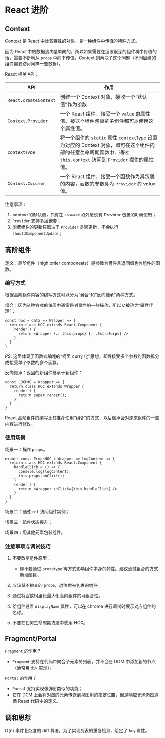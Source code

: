 # React 进阶

## Context

Context 是 React 中比较特殊的对象，是一种组件中传值的特殊方式。

因为 React 中的数据流向是单向的，所以如果需要在层级很深的组件树中传值的话，需要不断地从 `props` 中向下传值，Context 则解决了这个问题（不同层级的组件需要访问同样一些数据）。

React 相关 API：

| API                   | 作用                                                         |
| --------------------- | ------------------------------------------------------------ |
| `React.createContext` | 创建一个 Context 对象，接收一个“默认值”作为参数              |
| `Context.Provider`    | 一个 React 组件，接受一个 `value` 的属性值。被这个组件包裹的子组件都可以使用这个属性值。 |
| `contextType`         | 将一个组件的 `static` 属性 `contextType` 设置为对应的 Context 对象，即可在这个组件内部的任意生命周期函数中，通过 `this.context` 访问到 `Provider` 提供的属性值。 |
| `Context.Cosumer`     | 一个 React 组件，接受一个函数作为其包裹的内容，函数的参数即为 `Provider` 的 value 值。 |

注意事项：

1. context 的默认值，只有在 `Cosumer` 的外层没有 Provider 包裹的时候使用；
2. `Provider` 支持多层嵌套；
3. 消费组件的更新只取决于 `Provider` 是否更新，不会执行 `shouldComponentUpdate`；

## 高阶组件

定义：高阶组件（high order components）是参数为组件且返回值也为组件的函数。

### 编写方式

根据高阶组件内容的编写方式可以分为“组合”和“反向继承”两种方式。

组合：因为这种方式的编写中通常是对属性的一些操作，所以又被称为“属性代理”：

```react
const hoc = data => Wrapper => {
  return class HOC extends React.Component {
    render() {
      return <Wrapper {...this.props} {...ExtraPorps} />
    }
  }
}
```

*PS*: 这里体现了函数式编程的“柯里 curry 化”思想，即将接受多个参数的函数拆分成接受单个参数的多个函数。

反向继承：返回的新组件继承于新组件：

```react
const LOGHOC = Wrapper => {
  return class HOC extends Wrapper {
    render() {
      return super.render();
    }
  }
}
```

React 高阶组件的编写比较推荐使用“组合”的方式，以后继承会对原来组件的一些内容进行修改。

### 使用场景

场景一：操作 `props`。

```react
export const PropsHOC = Wrapper => logContent => {
  return class HOC extends React.Component {
    handleClick = () => {
      console.log(logContent);
      this.props.onClick();
    }
    render() {
      return <Wrapper onClick={this.handleClick} />
    }
  }
}
```

场景二：通过 `ref` 访问组件实例；

场景三：组件状态提升；

场景四：用其他元素包装组件。

### 注意事项与调试技巧

1. 不要改变组件原型：
   - 即不要通过 `prototype` 等方式影响组件本身的特性。建议通过组合的方式新增函数。

2. 应该将不相关的 `props`，透传给被包裹的组件。
3. 通过将函数柯里化最大化高阶组件的可组合性。
4. 给组件设置 `displayName` 属性，可以在 chrome 进行调试时展示对应组件的名称。
5. 不要在任何生命周期方法中使用 HOC。

## Fragment/Portal

`Fragment` 的作用？

- `Fragment` 支持在代码中聚合子元素的列表，并不会在 DOM 中添加新的节点（通常用 `div` 实现）。

`Portal` 的作用？

- `Portal` 支持实现像弹窗类似的功能；
- 它在 DOM 上会将对应的元素传送到视图树的指定位置，但是响应冒泡仍然遵循 React 代码中的定义。

## 调和思想

O(n) 事件复杂度的 diff 算法。为了实现列表的重复检测，给定了 `key` 属性。